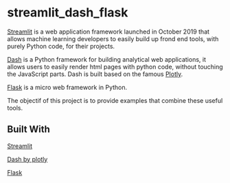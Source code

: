 # streamlit_dash_flask

[Streamlit](https://streamlit.io/) is a web application framework launched in October 2019 that allows machine learning developers to easily build up frond end tools, with purely Python code, for their projects.

[Dash](https://plot.ly/dash/) is a Python framework for building analytical web applications, it allows users to easily render html pages with python code, without touching the JavaScript parts. Dash is built based on the famous [Plotly](https://plot.ly/).

[Flask](http://flask.palletsprojects.com/) is a micro web framework in Python.


The objectif of this project is to provide examples that combine these useful tools.

## Built With
[Streamlit](https://streamlit.io/)

[Dash by plotly](https://plot.ly/dash/)

[Flask](http://flask.palletsprojects.com/)

